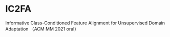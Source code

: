 # IC2FA
Informative Class-Conditioned Feature Alignment for Unsupervised Domain Adaptation （ACM MM 2021 oral）
